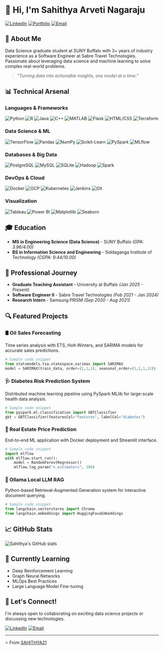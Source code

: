 # 👋 Hi, I'm Sahithya Arveti Nagaraju

[![LinkedIn](https://img.shields.io/badge/LinkedIn-Connect-blue)](https://www.linkedin.com/in/sahithyaarveti/)
[![Portfolio](https://img.shields.io/badge/Portfolio-Visit-green)](https://sahithya21.github.io/sahithya-portfolio/)
[![Email](https://img.shields.io/badge/Email-Contact-red)](mailto:sahithyaarvetinagaraju@gmail.com)

## 🚀 About Me
Data Science graduate student at SUNY Buffalo with 3+ years of industry experience as a Software Engineer at Sabre Travel Technologies. Passionate about leveraging data science and machine learning to solve complex real-world problems.

> *"Turning data into actionable insights, one model at a time."*

## 📊 Technical Arsenal

### Languages & Frameworks
![Python](https://img.shields.io/badge/-Python-3776AB?style=flat&logo=python&logoColor=white)
![R](https://img.shields.io/badge/-R-276DC3?style=flat&logo=r&logoColor=white)
![Java](https://img.shields.io/badge/-Java-007396?style=flat&logo=java&logoColor=white)
![C++](https://img.shields.io/badge/-C++-00599C?style=flat&logo=c%2B%2B&logoColor=white)
![MATLAB](https://img.shields.io/badge/-MATLAB-0076A8?style=flat&logo=mathworks&logoColor=white)
![Flask](https://img.shields.io/badge/-Flask-000000?style=flat&logo=flask&logoColor=white)
![HTML/CSS](https://img.shields.io/badge/-HTML/CSS-E34F26?style=flat&logo=html5&logoColor=white)
![Terraform](https://img.shields.io/badge/-Terraform-623CE4?style=flat&logo=terraform&logoColor=white)

### Data Science & ML
![TensorFlow](https://img.shields.io/badge/-TensorFlow-FF6F00?style=flat&logo=tensorflow&logoColor=white)
![Pandas](https://img.shields.io/badge/-Pandas-150458?style=flat&logo=pandas&logoColor=white)
![NumPy](https://img.shields.io/badge/-NumPy-013243?style=flat&logo=numpy&logoColor=white)
![Scikit-Learn](https://img.shields.io/badge/-ScikitLearn-F7931E?style=flat&logo=scikit-learn&logoColor=white)
![PySpark](https://img.shields.io/badge/-PySpark-E25A1C?style=flat&logo=apache-spark&logoColor=white)
![MLflow](https://img.shields.io/badge/-MLflow-0194E2?style=flat&logo=mlflow&logoColor=white)

### Databases & Big Data
![PostgreSQL](https://img.shields.io/badge/-PostgreSQL-336791?style=flat&logo=postgresql&logoColor=white)
![MySQL](https://img.shields.io/badge/-MySQL-4479A1?style=flat&logo=mysql&logoColor=white)
![SQLite](https://img.shields.io/badge/-SQLite-003B57?style=flat&logo=sqlite&logoColor=white)
![Hadoop](https://img.shields.io/badge/-Hadoop-66CCFF?style=flat&logo=apache-hadoop&logoColor=black)
![Spark](https://img.shields.io/badge/-Spark-E25A1C?style=flat&logo=apache-spark&logoColor=white)

### DevOps & Cloud
![Docker](https://img.shields.io/badge/-Docker-2496ED?style=flat&logo=docker&logoColor=white)
![GCP](https://img.shields.io/badge/-Google_Cloud-4285F4?style=flat&logo=google-cloud&logoColor=white)
![Kubernetes](https://img.shields.io/badge/-Kubernetes-326CE5?style=flat&logo=kubernetes&logoColor=white)
![Jenkins](https://img.shields.io/badge/-Jenkins-D24939?style=flat&logo=jenkins&logoColor=white)
![Git](https://img.shields.io/badge/-Git-F05032?style=flat&logo=git&logoColor=white)

### Visualization
![Tableau](https://img.shields.io/badge/-Tableau-E97627?style=flat&logo=tableau&logoColor=white)
![Power BI](https://img.shields.io/badge/-Power_BI-F2C811?style=flat&logo=power-bi&logoColor=black)
![Matplotlib](https://img.shields.io/badge/-Matplotlib-11557c?style=flat)
![Seaborn](https://img.shields.io/badge/-Seaborn-3776AB?style=flat)

## 🎓 Education
- **MS in Engineering Science (Data Science)** - SUNY Buffalo *(GPA: 3.96/4.00)*
- **BS in Information Science and Engineering** - Siddaganga Institute of Technology *(CGPA: 9.44/10.00)*

## 💼 Professional Journey
- **Graduate Teaching Assistant** - University at Buffalo *(Jan 2025 - Present)*
- **Software Engineer II** - Sabre Travel Technologies *(Feb 2021 - Jan 2024)*
- **Research Intern** - Samsung PRISM *(Sep 2020 - Aug 2021)*

## 🔍 Featured Projects

### 🛢️ Oil Sales Forecasting
Time series analysis with ETS, Holt-Winters, and SARIMA models for accurate sales predictions.
```python
# Sample code snippet
from statsmodels.tsa.statespace.sarimax import SARIMAX
model = SARIMAX(train_data, order=(1,1,1), seasonal_order=(1,1,1,12))
```

### 🩺 Diabetes Risk Prediction System
Distributed machine learning pipeline using PySpark MLlib for large-scale health data analysis.
```python
# Sample code snippet
from pyspark.ml.classification import GBTClassifier
gbt = GBTClassifier(featuresCol="features", labelCol="diabetes")
```

### 🏡 Real Estate Price Prediction
End-to-end ML application with Docker deployment and Streamlit interface.
```python
# Sample code snippet
import mlflow
with mlflow.start_run():
    model = RandomForestRegressor()
    mlflow.log_param("n_estimators", 100)
```

### 🤖 Ollama Local LLM RAG
Python-based Retrieval-Augmented Generation system for interactive document querying.
```python
# Sample code snippet
from langchain.vectorstores import Chroma
from langchain.embeddings import HuggingFaceEmbeddings
```

## 📈 GitHub Stats

![Sahithya's GitHub stats](https://github-readme-stats.vercel.app/api?username=SAHITHYA21&show_icons=true&theme=radical)

## 🌱 Currently Learning
- Deep Reinforcement Learning
- Graph Neural Networks
- MLOps Best Practices
- Large Language Model Fine-tuning

## 💬 Let's Connect!
I'm always open to collaborating on exciting data science projects or discussing new technologies.

[![LinkedIn](https://img.shields.io/badge/LinkedIn-Connect-blue)](https://www.linkedin.com/in/sahithya-arveti-nagaraju/)
[![Email](https://img.shields.io/badge/Email-Contact-red)](mailto:sahithyaarvetinagaraju@gmail.com)

---
⭐️ From [SAHITHYA21](https://github.com/SAHITHYA21)
